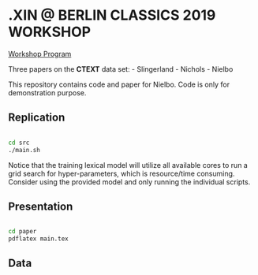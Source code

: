# .XIN @ BERLIN CLASSICS 2019 WORKSHOP #

[Workshop Program](https://www.mpiwg-berlin.mpg.de/event/digital-humanities-and-classical-studies-prospects-and-challenges)

Three papers on the **CTEXT** data set:
	- Slingerland
	- Nichols
	- Nielbo

This repository contains code and paper for Nielbo. Code is only for demonstration purpose.


## Replication ##

```bash

cd src
./main.sh

```

Notice that the training lexical model will utilize all available cores to run a grid search for hyper-parameters, which is resource/time consuming. Consider using the provided model and only running the individual scripts.

## Presentation ##

```bash

cd paper
pdflatex main.tex

```

## Data ##